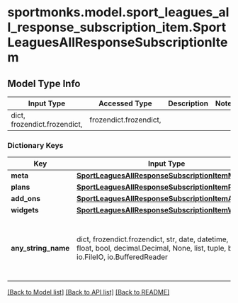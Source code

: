 # sportmonks.model.sport_leagues_all_response_subscription_item.SportLeaguesAllResponseSubscriptionItem

## Model Type Info
Input Type | Accessed Type | Description | Notes
------------ | ------------- | ------------- | -------------
dict, frozendict.frozendict,  | frozendict.frozendict,  |  | 

### Dictionary Keys
Key | Input Type | Accessed Type | Description | Notes
------------ | ------------- | ------------- | ------------- | -------------
**meta** | [**SportLeaguesAllResponseSubscriptionItemMeta**](SportLeaguesAllResponseSubscriptionItemMeta.md) | [**SportLeaguesAllResponseSubscriptionItemMeta**](SportLeaguesAllResponseSubscriptionItemMeta.md) |  | [optional] 
**plans** | [**SportLeaguesAllResponseSubscriptionItemPlans**](SportLeaguesAllResponseSubscriptionItemPlans.md) | [**SportLeaguesAllResponseSubscriptionItemPlans**](SportLeaguesAllResponseSubscriptionItemPlans.md) |  | [optional] 
**add_ons** | [**SportLeaguesAllResponseSubscriptionItemAddOns**](SportLeaguesAllResponseSubscriptionItemAddOns.md) | [**SportLeaguesAllResponseSubscriptionItemAddOns**](SportLeaguesAllResponseSubscriptionItemAddOns.md) |  | [optional] 
**widgets** | [**SportLeaguesAllResponseSubscriptionItemWidgets**](SportLeaguesAllResponseSubscriptionItemWidgets.md) | [**SportLeaguesAllResponseSubscriptionItemWidgets**](SportLeaguesAllResponseSubscriptionItemWidgets.md) |  | [optional] 
**any_string_name** | dict, frozendict.frozendict, str, date, datetime, int, float, bool, decimal.Decimal, None, list, tuple, bytes, io.FileIO, io.BufferedReader | frozendict.frozendict, str, BoolClass, decimal.Decimal, NoneClass, tuple, bytes, FileIO | any string name can be used but the value must be the correct type | [optional]

[[Back to Model list]](../../README.md#documentation-for-models) [[Back to API list]](../../README.md#documentation-for-api-endpoints) [[Back to README]](../../README.md)


